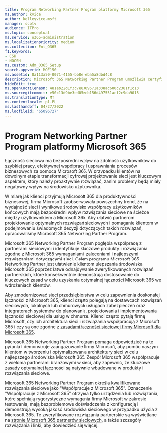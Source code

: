```yaml
---
title: Program Networking Partner Program platformy Microsoft 365
ms.author: kvice
author: kelleyvice-msft
manager: scotv
audience: ITPro
ms.topic: conceptual
ms.service: o365-administration
ms.localizationpriority: medium
ms.collection: Ent_O365
f1.keywords:
- CSH
- NOCSH
ms.custom: Adm_O365_Setup
search.appverid: MOE150
ms.assetid: 8a113a50-0071-4155-bb8e-eba5a8dbd4c8
description: Microsoft 365 Networking Partner Program umożliwia certyfikowanie urządzenia jako pracy z Microsoft 365.
hideEdit: true
ms.openlocfilehash: 481ab22d1f3c7e8369571a338ac600c2381f1c13
ms.sourcegitcommit: e50c13d9be3ed05ecb156d497551acf2c9da9015
ms.translationtype: MT
ms.contentlocale: pl-PL
ms.lasthandoff: 04/27/2022
ms.locfileid: "65096727"
---
```

# <a name="microsoft-365-networking-partner-program"></a>Program Networking Partner Program platformy Microsoft 365

Łączność sieciowa ma bezpośredni wpływ na zdolność użytkowników do szybkiej pracy, efektywnej współpracy i usprawniania procesów biznesowych za pomocą Microsoft 365. W przypadku klientów na dowolnym etapie transformacji cyfrowej projektowanie sieci jest kluczowym aspektem, który należy proaktywnie rozwiązać, zanim problemy będą miały negatywny wpływ na środowisko użytkownika.

W miarę jak klienci przyjmują Microsoft 365 dla produktywności biznesowej, firma Microsoft zaobserwowała powszechny trend, że na wydajność sieci i wynikowe środowisko współpracy użytkowników końcowych mają bezpośredni wpływ rozwiązania sieciowe na ścieżce między użytkownikiem a Microsoft 365. Aby ułatwić partnerom projektowanie optymalnych rozwiązań sieciowych i pomaganie klientom w podejmowaniu świadomych decyzji dotyczących takich rozwiązań, opracowaliśmy Microsoft 365 Networking Partner Program.

Microsoft 365 Networking Partner Program pogłębia współpracę z partnerami sieciowymi i identyfikuje kluczowe produkty i rozwiązania zgodne z Microsoft 365 wymaganiami, zaleceniami i najlepszymi rozwiązaniami dotyczącymi sieci. Celem programu Microsoft 365 Networking Partner jest ułatwienie klientom ulepszania środowiska Microsoft 365 poprzez łatwe odnajdywanie zweryfikowanych rozwiązań partnerskich, które konsekwentnie demonstrują dostosowanie do kluczowych zasad w celu uzyskania optymalnej łączności Microsoft 365 we wdrożeniach klientów.

Aby zmodernizować sieci przedsiębiorstwa w celu zapewnienia doskonałej łączności z Microsoft 365, klienci często polegają na dostawcach rozwiązań sieciowych, lokalnych lub chmurowych usługach zabezpieczeń oraz integratorach systemów do planowania, projektowania i implementowania łączności sieciowej dla usług w chmurze. Klienci często pytają firmę Microsoft, czy ich architektura sieci i rozwiązania współpracują z Microsoft 365 i czy są one zgodne z [zasadami łączności sieciowej firmy Microsoft dla Microsoft 365](./microsoft-365-network-connectivity-principles.md).

Microsoft 365 Networking Partner Program pomaga odpowiedzieć na te pytania i demonstruje zaangażowanie firmy Microsoft, aby pomóc naszym klientom w tworzeniu i optymalizowania architektury sieci w celu najlepszego środowiska Microsoft 365. Zespół Microsoft 365 współpracuje z wieloma partnerami branżowymi w sieci, aby zapewnić, że kluczowe zasady optymalnej łączności są natywnie wbudowane w produkty i rozwiązania sieciowe.

Microsoft 365 Networking Partner Program określa kwalifikowane rozwiązania sieciowe jako "Współpracuje z Microsoft 365". Oznaczenie "Współpracuje z Microsoft 365" otrzyma tylko urządzenia lub rozwiązania, które spełniają rygorystyczne wymagania firmy Microsoft w zakresie testowania, mają bezproblemowe doświadczenia z konfiguracją i demonstrują wysoką jakość środowiska sieciowego w przypadku użycia z Microsoft 365. Te zweryfikowane rozwiązania partnerskie są wyświetlane na [stronie Microsoft 365 partnerów sieciowych](https://cloudpartners.transform.microsoft.com/m365networkingpartners), a także szczegóły rozwiązania i linki, aby dowiedzieć się więcej.
